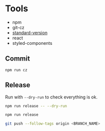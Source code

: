 # Tools
* npm
* git-cz
* [standard-version](https://github.com/conventional-changelog/standard-version)
* react
* styled-components

## Commit
```
npm run cz
```

## Release

Run with `--dry-run` to check everything is ok.
```sh
npm run release -- --dry-run
```
```sh
npm run release
```
```sh
git push --follow-tags origin <BRANCH_NAME>
```
